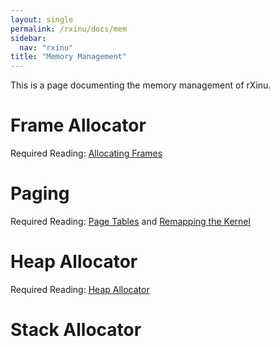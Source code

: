 ```yaml
---
layout: single
permalink: /rxinu/docs/mem
sidebar:
  nav: "rxinu"
title: "Memory Management"
---
```


This is a page documenting the memory management of rXinu.

# Frame Allocator

Required Reading: [Allocating Frames](https://os.phil-opp.com/allocating-frames/)

# Paging

Required Reading: [Page Tables](https://os.phil-opp.com/page-tables/) and [Remapping the Kernel](https://os.phil-opp.com/remap-the-kernel/)

# Heap Allocator

Required Reading: [Heap Allocator](https://os.phil-opp.com/kernel-heap/)

# Stack Allocator
